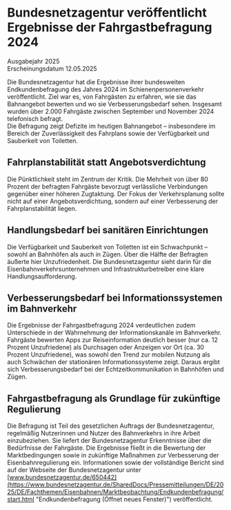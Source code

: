 

#  Bundesnetzagentur ver­öf­fent­licht Er­geb­nis­se der Fahr­gast­be­fra­gung 2024 
Ausgabejahr 2025  
Erscheinungsdatum 12.05.2025  

Die Bundesnetzagentur hat die Ergebnisse ihrer bundesweiten Endkundenbefragung des Jahres 2024 im Schienenpersonenverkehr veröffentlicht. Ziel war es, von Fahrgästen zu erfahren, wie sie das Bahnangebot bewerten und wo sie Verbesserungsbedarf sehen. Insgesamt wurden über 2.000 Fahrgäste zwischen September und November 2024 telefonisch befragt.   
Die Befragung zeigt Defizite im heutigen Bahnangebot – insbesondere im Bereich der Zuverlässigkeit des Fahrplans sowie der Verfügbarkeit und Sauberkeit von Toiletten.
## Fahrplanstabilität statt Angebotsverdichtung
Die Pünktlichkeit steht im Zentrum der Kritik. Die Mehrheit von über 80 Prozent der befragten Fahrgäste bevorzugt verlässliche Verbindungen gegenüber einer höheren Zugtaktung. Der Fokus der Verkehrsplanung sollte nicht auf einer Angebotsverdichtung, sondern auf einer Verbesserung der Fahrplanstabilität liegen.
## Handlungsbedarf bei sanitären Einrichtungen 
Die Verfügbarkeit und Sauberkeit von Toiletten ist ein Schwachpunkt – sowohl an Bahnhöfen als auch in Zügen. Über die Hälfte der Befragten äußerte hier Unzufriedenheit. Die Bundesnetzagentur sieht darin für die Eisenbahnverkehrsunternehmen und Infrastrukturbetreiber eine klare Handlungsaufforderung.
## Verbesserungsbedarf bei Informationssystemen im Bahnverkehr
Die Ergebnisse der Fahrgastbefragung 2024 verdeutlichen zudem Unterschiede in der Wahrnehmung der Informationskanäle im Bahnverkehr. Fahrgäste bewerten Apps zur Reiseinformation deutlich besser (nur ca. 12 Prozent Unzufriedene) als Durchsagen oder Anzeigen vor Ort (ca. 30 Prozent Unzufriedene), was sowohl den Trend zur mobilen Nutzung als auch Schwächen der stationären Informationssysteme zeigt. Daraus ergibt sich Verbesserungsbedarf bei der Echtzeitkommunikation in Bahnhöfen und Zügen.
## Fahrgastbefragung als Grundlage für zukünftige Regulierung
Die Befragung ist Teil des gesetzlichen Auftrags der Bundesnetzagentur, regelmäßig Nutzerinnen und Nutzer des Bahnverkehrs in ihre Arbeit einzubeziehen. Sie liefert der Bundesnetzagentur Erkenntnisse über die Bedürfnisse der Fahrgäste. Die Ergebnisse fließt in die Bewertung der Marktbedingungen sowie in zukünftige Maßnahmen zur Verbesserung der Eisenbahnregulierung ein.
Informationen sowie der vollständige Bericht sind auf der Webseite der Bundesnetzagentur unter [www.bundesnetzagentur.de/650442](https://www.bundesnetzagentur.de/SharedDocs/Pressemitteilungen/DE/2025/DE/Fachthemen/Eisenbahnen/Marktbeobachtung/Endkundenbefragung/start.html "Endkundenbefragung \(Öffnet neues Fenster\)") veröffentlicht.